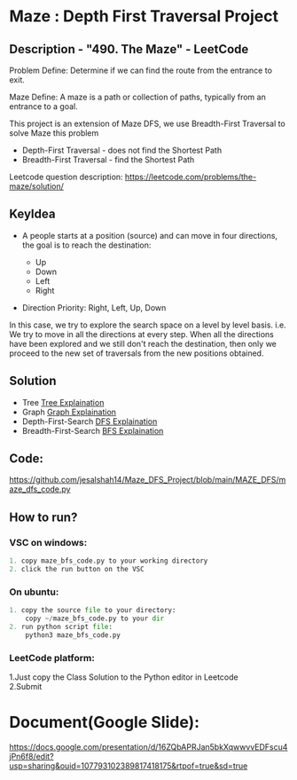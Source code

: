 # Maze : Depth First Traversal Project
## Description - "490. The Maze" - LeetCode
Problem Define: Determine if we can find the route from the entrance to exit.

Maze Define: A maze is a path or collection of paths, typically from an entrance to a goal.

This project is an extension of Maze DFS, we use Breadth-First Traversal to solve Maze this problem
* Depth-First Traversal - does not find the Shortest Path
* Breadth-First Traversal - find the Shortest Path

Leetcode question description: 
https://leetcode.com/problems/the-maze/solution/

## KeyIdea

* A people starts at a position (source) and can move in four directions, the goal is to reach the destination:
  * Up
  * Down
  * Left
  * Right

* Direction Priority:  Right, Left, Up, Down <br>

In this case, we try to explore the search space on a level by level basis. i.e. We try to move in all the directions at every step. When all the directions have been explored and we still don't reach the destination, then only we proceed to the new set of traversals from the new positions obtained.


## Solution
* Tree     [Tree Explaination](https://www.geeksforgeeks.org/binary-tree-data-structure/?ref=gcse)
* Graph    [Graph Explaination](https://www.geeksforgeeks.org/graph-data-structure-and-algorithms/?ref=gcse) 
* Depth-First-Search      [DFS Explaination](https://brilliant.org/wiki/depth-first-search-dfs/#complexity-of-depth-first-search)
* Breadth-First-Search      [BFS Explaination](https://www.youtube.com/watch?v=xlVX7dXLS64) 

## Code: 
https://github.com/jesalshah14/Maze_DFS_Project/blob/main/MAZE_DFS/maze_dfs_code.py


## How to run?

### VSC on windows:
```python
1. copy maze_bfs_code.py to your working directory
2. click the run button on the VSC
```
### On ubuntu:
```python
1. copy the source file to your directory: 
    copy ~/maze_bfs_code.py to your dir 
2. run python script file: 
    python3 maze_bfs_code.py
```
    
### LeetCode platform:
1.Just copy the Class Solution to the Python editor in Leetcode<br>
2.Submit

# Document(Google Slide): 
https://docs.google.com/presentation/d/16ZQbAPRJan5bkXqwwvvEDFscu4jPn6f8/edit?usp=sharing&ouid=107793102389817418175&rtpof=true&sd=true
